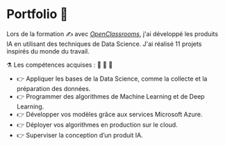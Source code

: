 # Portfolio :briefcase:
Lors de la formation :writing_hand: avec [_OpenClassrooms_](https://www.openclassrooms.com), j'ai développé les produits IA en utilisant des techniques de Data Science. J'ai réalisé 11 projets inspirés du monde du travail.

:alembic: Les compétences acquises : :muscle: :muscle: :muscle:
* :point_right: Appliquer les bases de la Data Science, comme la collecte et la préparation des données.
* :point_right: Programmer des algorithmes de Machine Learning et de Deep Learning.
* :point_right: Développer vos modèles grâce aux services Microsoft Azure.
* :point_right: Déployer vos algorithmes en production sur le cloud.
* :point_right: Superviser la conception d’un produit IA.